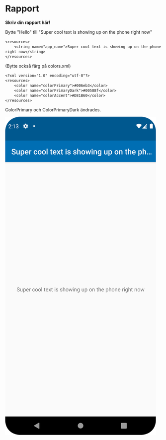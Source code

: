 
# Rapport

**Skriv din rapport här!**

Bytte "Hello" till "Super cool text is showing up on the phone right now"
```
<resources>
    <string name="app_name">Super cool text is showing up on the phone right now</string>
</resources>
```
(Bytte också färg på colors.xml)
```
<?xml version="1.0" encoding="utf-8"?>
<resources>
    <color name="colorPrimary">#006eb3</color>
    <color name="colorPrimaryDark">#00588f</color>
    <color name="colorAccent">#D81B60</color>
</resources>
```
ColorPrimary och ColorPrimaryDark ändrades.

![img.png](img.png)